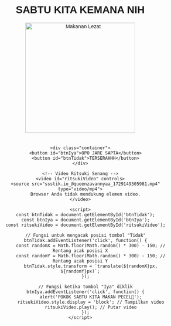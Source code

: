 <!DOCTYPE html>
<html lang="id">
<head>
    <meta charset="UTF-8">
    <meta name="viewport" content="width=device-width, initial-scale=1.0">
    <title>SABTU KITA JALAN"</title>
    <style>
        body {
            font-family: Arial, sans-serif;
            text-align: center;
            margin: 50px;
        }
        img {
            width: 300px;
            height: auto;
            margin-bottom: 20px;
        }
        video {
            width: 400px;
            height: auto;
            margin-top: 20px;
            display: none; /* Sembunyikan video terlebih dahulu */
        }
        .container {
            margin-top: 20px;
        }
        button {
            padding: 10px 20px;
            font-size: 18px;
            margin: 10px;
            cursor: pointer;
        }
        #btnTidak {
            position: relative;
        }
    </style>
</head>
<body>
    <h1>SABTU KITA KEMANA NIH</h1>
    <img src="https://assets.onecompiler.app/42vcwzzkr/42vcwypxs/IMG-20241017-WA0070.jpg" alt="Makanan Lezat">
    
    <div class="container">
        <button id="btnIya">OPO JARE SAPTA</button>
        <button id="btnTidak">TERSERAHHH</button>
    </div>

    <!-- Video Ritsuki Senang -->
    <video id="ritsukiVideo" controls>
        <source src="ssstik.io_@queenzavannyaa_1729149305981.mp4" type="video/mp4">
        Browser Anda tidak mendukung elemen video.
    </video>

    <script>
        const btnTidak = document.getElementById('btnTidak');
        const btnIya = document.getElementById('btnIya');
        const ritsukiVideo = document.getElementById('ritsukiVideo');
        
        // Fungsi untuk mengacak posisi tombol "Tidak"
        btnTidak.addEventListener('click', function() {
            const randomX = Math.floor(Math.random() * 300) - 150; // Rentang acak posisi X
            const randomY = Math.floor(Math.random() * 300) - 150; // Rentang acak posisi Y
            btnTidak.style.transform = `translate(${randomX}px, ${randomY}px)`;
        });

        // Fungsi ketika tombol "Iya" diklik
        btnIya.addEventListener('click', function() {
            alert('POKOK SABTU KITA MAKAN PECEL🗿');
            ritsukiVideo.style.display = 'block'; // Tampilkan video
            ritsukiVideo.play(); // Putar video
        });
    </script>
</body>
</html>
